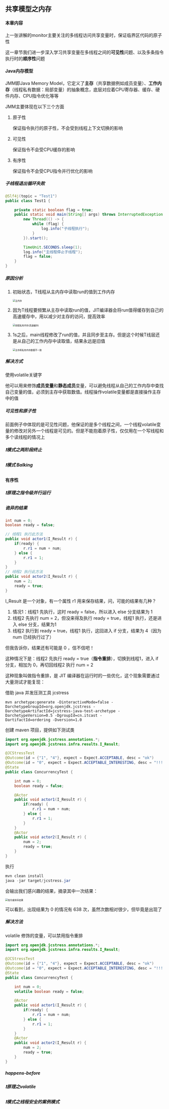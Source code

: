 ## 共享模型之内存

#### 本章内容

上一张讲解的monitor主要关注的多线程访问共享变量时，保证临界区代码的原子性

这一章节我们进一步深入学习共享变量在多线程之间的**可见性**问题、以及多条指令执行时的**顺序性**问题

#### Java内存模型

JMM即Java Memory Model，它定义了**主存**（共享数据例如成员变量）、**工作内存**（线程私有数据：局部变量）的抽象概念，底层对应着CPU寄存器、缓存、硬件内存、CPU指令优化等等

JMM主要体现在以下三个方面

1. 原子性

   保证指令执行的原子性，不会受到线程上下文切换的影响

2. 可见性

   保证指令不会受CPU缓存的影响

3. 有序性

   保证指令不会受CPU指令并行优化的影响

##### 子线程退出循环失败

```java
@Slf4j(topic = "Test1")
public class Test1 {

    private static boolean flag = true;
    public static void main(String[] args) throws InterruptedException {
        new Thread(() -> {
            while (flag) {
                log.info("子线程执行");
            }
        }).start();

        TimeUnit.SECONDS.sleep(1);
        log.info("主线程停止子线程");
        flag = false;
    }
}
```

##### 原因分析

1. 初始状态，T线程从主内存中读取run的值到工作内存

   <img src="https://cdn.jsdelivr.net/gh/Andre235/-community@master/主内存.619i5em0dug0.png" alt="主内存" style="zoom: 50%;" />

2. 因为T线程要频繁从主存中读取run的值，JIT编译器会将run值得缓存到自己的高速缓存中，用以减少对主存的访问，提高效率

   <img src="https://cdn.jsdelivr.net/gh/Andre235/-community@master/线程私有内存(高速缓存).53hkljs9re80.png" alt="线程私有内存(高速缓存)" style="zoom:50%;" />

3. 1s之后，main线程修改了run的值，并且同步至主存。但是这个时候T线层还是从自己的工作内存中读取值，结果永远是旧值

   <img src="https://cdn.jsdelivr.net/gh/Andre235/-community@master/主存和私有内存数据不一致.554uidltyxc0.png" alt="主存和私有内存数据不一致" style="zoom:50%;" />

##### 解决方式

使用volatile关键字

他可以用来修饰**成员变量**和**静态成员**变量，可以避免线程从自己的工作内存中查找自己变量的值，必须到主存中获取数值。线程操作volatile变量都是直接操作主存中的值

##### 可见性和原子性

前面例子中体现的是可见性问题，他保证的是多个线程之间，一个线程volatile变量的修改对另外一个线程是可见的。但是不能抱着原子性，仅仅用在一个写线程和多个读线程的情况上

##### ❗模式之两阶段终止

##### ❗模式 Balking

#### 有序性

##### ❗原理之指令级并行运行

##### 诡异的结果

```java
int num = 0;
boolean ready = false;

// 线程1 执行此方法
public void actor1(I_Result r) {
    if(ready) {
        r.r1 = num + num;
    } else {
        r.r1 = 1;
    }
}
// 线程2 执行此方法
public void actor2(I_Result r) {
    num = 2;
    ready = true;
}
```

I_Result 是一个对象，有一个属性 r1 用来保存结果，问，可能的结果有几种？

1. 情况1：线程1 先执行，这时 ready = false，所以进入 else 分支结果为 1
2. 线程2 先执行 num = 2，但没来得及执行 ready = true，线程1 执行，还是进入 else 分支，结果为1
3. 线程2 执行到 ready = true，线程1 执行，这回进入 if 分支，结果为 4（因为 num 已经执行过了）

但我告诉你，结果还有可能是 0 ，信不信吧！

这种情况下是：线程2 先执行 ready = true（**指令重排**），切换到线程1，进入 if 分支，相加为 0，再切回线程2 执行 num = 2

这种现象叫做指令重排，是 JIT 编译器在运行时的一些优化，这个现象需要通过大量测试才能复现：

借助 java 并发压测工具 jcstress

```shell
mvn archetype:generate -DinteractiveMode=false -DarchetypeGroupId=org.openjdk.jcstress -
DarchetypeArtifactId=jcstress-java-test-archetype -DarchetypeVersion=0.5 -DgroupId=cn.itcast -
DartifactId=ordering -Dversion=1.0
```

创建 maven 项目，提供如下测试类

```java
import org.openjdk.jcstress.annotations.*;
import org.openjdk.jcstress.infra.results.I_Result;

@JCStressTest
@Outcome(id = {"1", "4"}, expect = Expect.ACCEPTABLE, desc = "ok")
@Outcome(id = "0", expect = Expect.ACCEPTABLE_INTERESTING, desc = "!!!!")
@State
public class ConcurrencyTest {

    int num = 0;
    boolean ready = false;

    @Actor
    public void actor1(I_Result r) {
        if(ready) {
            r.r1 = num + num;
        } else {
            r.r1 = 1;
        }
    }
    @Actor
    public void actor2(I_Result r) {
        num = 2;
        ready = true;
    }
}
```

执行

```java
mvn clean install
java -jar target/jcstress.jar 
```

会输出我们感兴趣的结果，摘录其中一次结果：

<img src="https://cdn.jsdelivr.net/gh/Andre235/-community@master/src/指令重排序结果.5hhie7gqjkw0.png" alt="指令重排序结果" style="zoom:50%;" />

可以看到，出现结果为 0 的情况有 638 次，虽然次数相对很少，但毕竟是出现了

##### 解决方法

volatile 修饰的变量，可以禁用指令重排

```java
import org.openjdk.jcstress.annotations.*;
import org.openjdk.jcstress.infra.results.I_Result;

@JCStressTest
@Outcome(id = {"1", "4"}, expect = Expect.ACCEPTABLE, desc = "ok")
@Outcome(id = "0", expect = Expect.ACCEPTABLE_INTERESTING, desc = "!!!!")
@State
public class ConcurrencyTest {

    int num = 0;
    volatile boolean ready = false;

    @Actor
    public void actor1(I_Result r) {
        if(ready) {
            r.r1 = num + num;
        } else {
            r.r1 = 1;
        }
    }
    @Actor
    public void actor2(I_Result r) {
        num = 2;
        ready = true;
    }
}
```

##### happens-before

##### ❗原理之volatile

##### ❗模式之线程安全的案例模式
